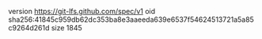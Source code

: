version https://git-lfs.github.com/spec/v1
oid sha256:41845c959db62dc353ba8e3aaeeda639e6537f54624513721a5a85c9264d261d
size 1845
